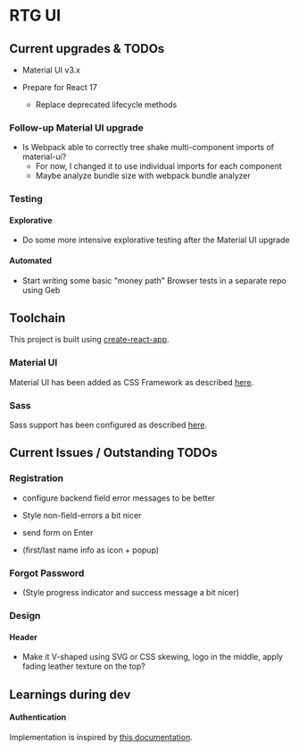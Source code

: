 # RTG UI

## Current upgrades & TODOs

* Material UI v3.x

* Prepare for React 17
    * Replace deprecated lifecycle methods
    
### Follow-up Material UI upgrade

* Is Webpack able to correctly tree shake multi-component imports of material-ui?
    * For now, I changed it to use individual imports for each component
    * Maybe analyze bundle size with webpack bundle analyzer
    
### Testing

#### Explorative

* Do some more intensive explorative testing after the Material UI upgrade

#### Automated

* Start writing some basic "money path" Browser tests in a separate repo using Geb


## Toolchain

This project is built using [create-react-app](https://github.com/facebookincubator/create-react-app).

### Material UI

Material UI has been added as CSS Framework as described [here](https://stackoverflow.com/a/44197904).

### Sass

Sass support has been configured as described [here](https://github.com/facebookincubator/create-react-app/blob/master/packages/react-scripts/template/README.md#adding-a-css-preprocessor-sass-less-etc).

## Current Issues / Outstanding TODOs

### Registration

* configure backend field error messages to be better
* Style non-field-errors a bit nicer
* send form on Enter

* (first/last name info as icon + popup)

### Forgot Password

* (Style progress indicator and success message a bit nicer)

### Design

#### Header
* Make it V-shaped using SVG or CSS skewing, logo in the middle, apply fading leather texture on the top?

## Learnings during dev

#### Authentication

Implementation is inspired by [this documentation](https://reacttraining.com/react-router/web/example/auth-workflow).